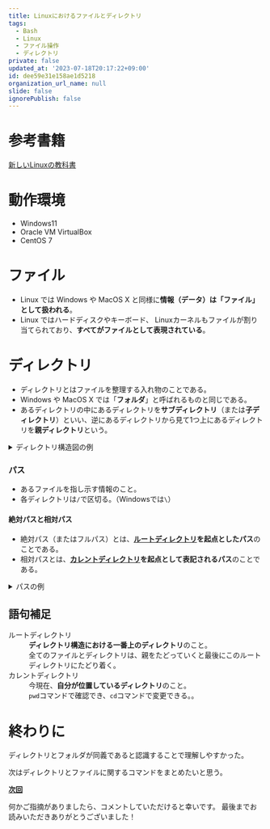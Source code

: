 ```yaml
---
title: Linuxにおけるファイルとディレクトリ
tags:
  - Bash
  - Linux
  - ファイル操作
  - ディレクトリ
private: false
updated_at: '2023-07-18T20:17:22+09:00'
id: dee59e31e158ae1d5218
organization_url_name: null
slide: false
ignorePublish: false
---
```

# 参考書籍
[新しいLinuxの教科書](https://www.amazon.co.jp/%E6%96%B0%E3%81%97%E3%81%84Linux%E3%81%AE%E6%95%99%E7%A7%91%E6%9B%B8-%E4%B8%89%E5%AE%85-%E8%8B%B1%E6%98%8E/dp/4797380942/ref=sr_1_1?adgrpid=117229375656&hvadid=655144332605&hvdev=c&hvqmt=e&hvtargid=kwd-1152146940662&hydadcr=21814_13461165&jp-ad-ap=0&keywords=%E6%96%B0%E3%81%97%E3%81%84linux%E3%81%AE%E6%95%99%E7%A7%91%E6%9B%B8&qid=1688622508&sr=8-1)

# 動作環境
+ Windows11
+ Oracle VM VirtualBox
+ CentOS 7

# ファイル
+ Linux では Windows や MacOS X と同様に**情報（データ）は「ファイル」として扱われる**。
+ Linux ではハードディスクやキーボード、 Linuxカーネルもファイルが割り当てられており、**すべてがファイルとして表現されている**。

# ディレクトリ
+ ディレクトリとはファイルを整理する入れ物のことである。
+ Windows や MacOS X では「**フォルダ**」と呼ばれるものと同じである。
+ あるディレクトリの中にあるディレクトリを**サブディレクトリ**（または**子ディレクトリ**）といい、逆にあるディレクトリから見て1つ上にあるディレクトリを**親ディレクトリ**という。
<details><summary> ディレクトリ構造図の例</summary>

> `fruit`
　├ `apple`
　│  　└ `date`　
　│
　└ `orange`
>
>この例でみると`apple`ディレクトリのサブディレクトリは`data`ディレクトリ、親ディレクトリは`fruit`ディレクトリとなる。

</details>

### パス
+ あるファイルを指し示す情報のこと。
+ 各ディレクトリは`/`で区切る。（Windowsでは`\`）

</details>

#### 絶対パスと相対パス
+ 絶対パス（またはフルパス）とは、**[ルートディレクトリ][語句補足]を起点としたパス**のことである。
+ 相対パスとは、**[カレントディレクトリ][語句補足]を起点として表記されるパス**のことである。
<details><summary>パスの例</summary>

> `/`
└ `home`
&emsp;&emsp; └ `sumisumi` &emsp;&emsp; ← <strong>カレントディレクトリ</strong>
&emsp;&emsp;&emsp;&emsp;&emsp; └ `work`
&emsp;&emsp;&emsp;&emsp;&emsp;&emsp;&emsp; └ `file`
> <br>
> + `file`の絶対パスは`/home/sumisumi/work/file`となり、<br>相対パスは`./work/file`もしくは`work/file`となる。
> + `home`の相対パスは`..`となり、`/`の相対パスは`../..`となる。
> +  `.`はカレントディレクトリを表し、`..`は親ディレクトリを表す。

</details>

## 語句補足
<dt>ルートディレクトリ</dt>
<dd>
<strong>ディレクトリ構造における一番上のディレクトリ</strong>のこと。<br>
全てのファイルとディレクトリは、親をたどっていくと最後にこのルートディレクトリにたどり着く。
</dd>

<dt>カレントディレクトリ</dt>
<dd>
今現在、<strong>自分が位置しているディレクトリ</strong>のこと。<br>
<code>pwd</code>コマンドで確認でき、<code>cd</code>コマンドで変更できる。。
</dd>

# 終わりに
ディレクトリとフォルダが同義であると認識することで理解しやすかった。

次はディレクトリとファイルに関するコマンドをまとめたいと思う。

[**次回**](https://qiita.com/sumisumi2000/items/1a0d561fe4c61f961452)

何かご指摘がありましたら、コメントしていただけると幸いです。
最後までお読みいただきありがとうございました！

[語句補足]: #語句補足
